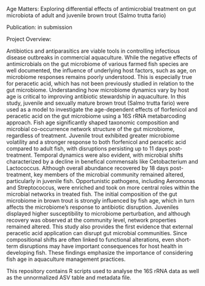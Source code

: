 Age Matters: Exploring differential effects of antimicrobial treatment on gut microbiota of adult and juvenile brown trout (Salmo trutta fario)

Publication: in submission

Project Overview:

Antibiotics and antiparasitics are viable tools in controlling infectious disease outbreaks in commercial aquaculture. While the negative effects of antimicrobials on the gut microbiome of various farmed fish species are well documented, the influence of underlying host factors, such as age, on microbiome responses remains poorly understood. This is especially true for peracetic acid, which has not been previously studied in relation to the gut microbiome. Understanding how microbiome dynamics vary by host age is critical to improving antibiotic stewardship in aquaculture. In this study, juvenile and sexually mature brown trout (Salmo trutta fario) were used as a model to investigate the age-dependent effects of florfenicol and peracetic acid on the gut microbiome using a 16S rRNA metabarcoding approach. Fish age significantly shaped taxonomic composition and microbial co-occurrence network structure of the gut microbiome, regardless of treatment. Juvenile trout exhibited greater microbiome volatility and a stronger response to both florfenicol and peracetic acid compared to adult fish, with disruptions persisting up to 11 days post-treatment. Temporal dynamics were also evident, with microbial shifts characterized by a decline in benefical commensals like Cetobacterium and Lactococcus. Although overall abundance recovered by 18 days post-treatment, key members of the microbial community remained altered, particularly in juvenile fish. Opportunistic pathogens, including Aeromonas and Streptococcus, were enriched and took on more central roles within the microbial networks in treated fish. 
The initial composition of the gut microbiome in brown trout is strongly influenced by fish age, which in turn affects the microbiome’s response to antibiotic disruption. Juveniles displayed higher susceptibility to microbiome perturbation, and although recovery was observed at the community level, network properties remained altered. This study also provides the first evidence that external peracetic acid application can disrupt gut microbial communities. Since compositional shifts are often linked to functional alterations, even short-term disruptions may have important consequences for host health in developing fish. These findings emphasize the importance of considering fish age in aquaculture management practices. 

This repository contains R scripts used to analyse the 16S rRNA data as well as the unnormalized ASV table and metadata file. 
